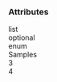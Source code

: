 <div class="attributes"><div class="attributesTitle"><h3 class="attributesTitleText">Attributes</h3></div><div class="attributesList"><div class="attributeObject"><div class="attributeObjectMembers"><div class="attributeObjectMemberContainer"><div class="attributeObjectMember isExpanded"><div class="attributeObjectMemberToggle"><div class="attributeToggle isExpanded"><span class="attributeToggleIcon"></span></div></div><div class="attributeObjectMemberKey"><div class="attributeKey">list</div></div><div class="attributeObjectMemberRequirement"><div class="attributeRequirement isOptional"><span class="attributeRequirementIcon"></span><span class="attributeRequirementTooltip"><div class="attributeTooltip"><span class="attributeTooltipText">optional</span></div></span></div></div><div class="attributeObjectMemberDescription"><noscript></noscript></div><div class="attributeObjectMemberType"><div class="attributeType">enum</div></div><div class="attributeObjectMemberSamplesContainer"><div class="attributeSamples isCollapsed"><div class="attributeSamplesToggle"><div class="attributeToggle isCollapsed"><span class="attributeToggleIcon"></span></div></div><div class="attributeSamplesHeader">Samples</div><div class="attributeSample"><div class="attributeSampleEntries"><div class="attributeSimpleValue"><div class="attributeSimplePrimitiveValue">3</div></div><div class="attributeSimpleValue"><div class="attributeSimplePrimitiveValue">4</div></div></div></div></div></div></div></div></div></div></div></div>